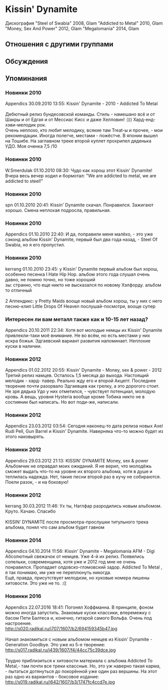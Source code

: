 # Kissin' Dynamite

Дискография
"Steel of Swabia" 2008, Glam
"Addicted to Metal" 2010, Glam
"Money, Sex And Power" 2012, Glam
"Megalomania" 2014, Glam

## Отношения с другими группами


## Обсуждения


## Упоминания

### Новинки 2010

Appendics 30.09.2010 13:55:
Kissin' Dynamite - 2010 - Addicted To Metal <BR><BR>Дебютный релиз бундесовской команды. Стиль - намешано всё и от Шакры и от Едгая и от Мессиас Кисс и даже Хелловин! :))) Хард-енд-хэви-мелодик рок.<BR>Очень неплохо, кто любит мелодику, всякие там Treat-ы и прочее, - мои рекомендации. Иногда полегче, местами - пожёстче. В японии вышел на Тошибе. На заглавном треке второй куплет прохрипел дяденька УДО. Моя оченка 7,5 /10

### Новинки 2010

W.Smerdulak 01.10.2010 08:30:
Чудо как хорош этот Kissin' Dynamite! Вчера весь вечер ходил и бормотал: "We are addicted to metal, we are addicted to steel!"

### Новинки 2010

spn 01.10.2010 20:41:
Kissin' Dynamite скачал. Понравился. Зажигают хорошо. Смена неплохая подросла, правильная.

### Новинки 2010

Appendics 01.10.2010 22:40:
И да, поправили меня малёхо, - это уже сэконд альбом Kissin' Dynamite, первый был два года назад, - Steel Of Swabia, но я его пропустил.

### Новинки 2010

kerrang 01.10.2010 23:45:
у Kissin' Dynamite первый альбом был хорош, особенно песенка I Hate Hip Hop. альбом этого года слушал очень давно, не помню точно, но тоже хороший<BR>зы: странно, что еще никто не высказался по новому Хэлфорду. альбом то отличный<BR><BR>2 Аппендикс: у Pretty Maids вооще новый альбом хорош, ты у них с него песню-клип Little Drops Of Heaven послушай-посмотри, вооще супер

### Интересен ли вам металл также как и 10-15 лет назад?

Appendics 20.10.2011 22:34:
Хотя вот молодые немцы их Kissin' Dynamite привлекли-таки моё внимание. Не во всём, но есть местами у них искра божья. Эдгаевский вариант развития напоминает. Неплохие куски в наличии.

### Новинки 2012

Appendics 01.02.2012 20:55:
Kissin' Dynamite - Money, sex & power - 2012<BR>Третий релиз намцев. Осталось 1,5 месяца до выхода. Настоящий мелодик - хард- павер. Реально жду его и второй Акцепт. Последнее творение почти разорвало Эдгаевцев как грелку, а это дорогого стоит. Не зря дядька Удо у них отметился, - чувствует потенциал, молодую кровь. А вещь, уровня Hysteria вообще кроме Тобика никто не в состиянии был написать. Но вот поди-же, написали.

### Новинки 2012

Appendics 23.03.2012 03:54:
Сегодня наконец-то дата релиза новых Axel Rudi Pell, Gun Barrel и Kissin' Dynamite. Наверняка что-то можно будет из этого наковырять.

### Новинки 2012

Appendics 29.03.2012 21:13:
 KISSIN' DYNAMITE  Money, sex & power <BR>Альбомчик не оправдал моих ожиданий. Я не верил, что молодёжь сможет выдать что-то на уровне их второго альбома, хотя в душе и теплилась надежда. Нет, такие песни второй раз в кучу не собираются. Поели разок, - и на боковую!

### Новинки 2012

kerrang 30.03.2012 11:46:
Ух ты, Наглфар разродились новым альбомом. Круто. Качаю. Спасибо<BR><BR>KISSIN' DYNAMITE после просмотра-прослушки титульного трека альбома, понял что сам альбом будет гавном

### Новинки 2014

Appendics 04.10.2014 11:56:
Kissin' Dynamite - Megalomania  AFM - Digi<BR>Абсолютный свежачок от немцев. Уже 4-й их релиз. Появились сопельки, современщина, хотя уже и 2012 год мне не очень понравился. Пропадает олдовско-глэмовский задор. Addicted To Metal , я так понимаю, им уже не переплюнуть никогда. <BR>Ещё, правда, присутствует мелодизм, но хуковые номера лишены хитовости. Это уже не то. :((

### Новинки 2016

Appendics 22.07.2016 18:41:
Погонял Хоффманна. В принципе, фоном можно иногда запустить. Знакомые куски классики, вперемежку с басом Пети Балтеса и, конечно, гитарой самого Вольфа. Очень под настроение.<BR><A HREF="http://s020.radikal.ru/i707/1607/b2/694159345b47.jpg" TARGET="_blank">http://s020.radikal.ru/i707/1607/b2/694159345b47.jpg</A><BR><BR>Начал знакомиться с новым альбомом немцев из Kissin' Dynamite - Generation Goodbye. Это уже из 5-е творение:<BR> <A HREF="http://s017.radikal.ru/i439/1607/f4/44cc75c39dce.jpg" TARGET="_blank">http://s017.radikal.ru/i439/1607/f4/44cc75c39dce.jpg</A><BR><BR>Трудно приблизиться к хитовости материала с альбома Addicted To Metal,- там почти все треки классные. Но, это уж наверно такая карма, - пытаться дотянуться до покорённой уже один раз вершины. На этот раз одно из вариантов - боксовое издание:<BR><A HREF="http://s019.radikal.ru/i642/1607/b3/1747fc4ccd7e.jpg" TARGET="_blank">http://s019.radikal.ru/i642/1607/b3/1747fc4ccd7e.jpg</A>

